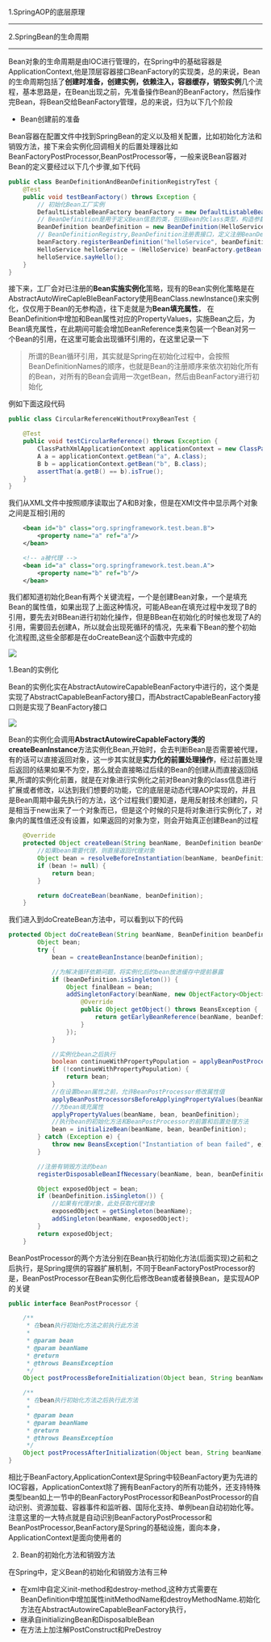 
1.SpringAOP的底层原理

---

2.SpringBean的生命周期

---

Bean对象的生命周期是由IOC进行管理的，在Spring中的基础容器是ApplicationContext,他是顶层容器接口BeanFactory的实现类，总的来说，Bean的生命周期包括了**创建时准备，创建实例，依赖注入，容器缓存，销毁实例**几个流程，基本思路是，在Bean出现之前，先准备操作Bean的BeanFactory，然后操作完Bean，将Bean交给BeanFactory管理，总的来说，归为以下几个阶段

- Bean创建前的准备

Bean容器在配置文件中找到SpringBean的定义以及相关配置，比如初始化方法和销毁方法，接下来会实例化回调相关的后置处理器比如BeanFactoryPostProcessor,BeanPostProcessor等，一般来说Bean容器对Bean的定义要经过以下几个步骤,如下代码

```java
public class BeanDefinitionAndBeanDefinitionRegistryTest {
	@Test
	public void testBeanFactory() throws Exception {
		// 初始化Bean工厂实例
		DefaultListableBeanFactory beanFactory = new DefaultListableBeanFactory();
		// BeanDefinition是用于定义Bean信息的类，包括Bean的class类型，构造参数，属性等信息，每个Bean都会关联一个BeanDefinetion例
		BeanDefinition beanDefinition = new BeanDefinition(HelloService.class);
		// BeanDefinitionRegistry,BeanDefinition注册表接口，定义注册BeanDefinition的方法
		beanFactory.registerBeanDefinition("helloService", beanDefinition);
		HelloService helloService = (HelloService) beanFactory.getBean("helloService");
		helloService.sayHello();
	}
}
```

接下来，工厂会对已注册的**Bean实施实例化**策略，现有的Bean实例化策略是在AbstractAutoWireCapleBleBeanFactory使用BeanClass.newInstance()来实例化，仅仅用于Bean的无参构造，往下走就是为**Bean填充属性**， 在BeanDefinition中增加和Bean属性对应的PropertyValues，实施Bean之后，为Bean填充属性，在此期间可能会增加BeanReference类来包装一个Bean对另一个Bean的引用，在这里可能会出现循环引用的，在这里记录一下

> 所谓的Bean循环引用，其实就是Spring在初始化过程中，会按照BeanDefinitionNames的顺序，也就是Bean的注册顺序来依次初始化所有的Bean，对所有的Bean会调用一次getBean，然后由BeanFactory进行初始化

例如下面这段代码
```java
public class CircularReferenceWithoutProxyBeanTest {

	@Test
	public void testCircularReference() throws Exception {
		ClassPathXmlApplicationContext applicationContext = new ClassPathXmlApplicationContext("classpath:circular-reference-without-proxy-bean.xml");
		A a = applicationContext.getBean("a", A.class);
		B b = applicationContext.getBean("b", B.class);
		assertThat(a.getB() == b).isTrue();
	}
}
```
我们从XML文件中按照顺序读取出了A和B对象，但是在XMl文件中显示两个对象之间是互相引用的
```xml
    <bean id="b" class="org.springframework.test.bean.B">
        <property name="a" ref="a"/>
    </bean>

    <!-- a被代理 -->
    <bean id="a" class="org.springframework.test.bean.A">
        <property name="b" ref="b"/>
    </bean>
```
我们都知道初始化Bean有两个关键流程，一个是创建Bean对象，一个是填充Bean的属性值，如果出现了上面这种情况，可能ABean在填充过程中发现了B的引用，要先去对BBean进行初始化操作，但是BBean在初始化的时候也发现了A的引用，需要回去创建A，所以就会出现死循环的情况，先来看下Bean的整个初始化流程图,这些全部都是在doCreateBean这个函数中完成的

![](https://p3-juejin.byteimg.com/tos-cn-i-k3u1fbpfcp/5a4df85e9968403bbe5c9200fe7e1bd4~tplv-k3u1fbpfcp-zoom-in-crop-mark:1304:0:0:0.awebp)

1.Bean的实例化

Bean的实例化实在AbstractAutowireCapableBeanFactory中进行的，这个类是实现了AbstractCapableBeanFactory接口，而AbstractCapableBeanFactory接口则是实现了BeanFactory接口

![](https://github.com/DerekYRC/mini-spring/raw/main/assets/bean-definition-and-bean-definition-registry.png)

Bean的实例化会调用**AbstractAutowireCapableFactory类的createBeanInstance**方法实例化Bean,开始时，会去判断Bean是否需要被代理，有的话可以直接返回对象，这一步其实就是**实力化的前置处理操作**，经过前置处理后返回的结果如果不为空，那么就会直接略过后续的Bean的创建从而直接返回结果,所谓的实例化前置，就是在对象进行实例化之前对Bean对象的class信息进行扩展或者修改，以达到我们想要的功能，它的底层是动态代理AOP实现的，并且是Bean周期中最先执行的方法，这个过程我们要知道，是用反射技术创建的，只是相当于new出来了一个对象而已，但是这个时候的只是将对象进行实例化了，对象内的属性值还没有设置，如果返回的对象为空，则会开始真正创建Bean的过程

```java
	@Override
	protected Object createBean(String beanName, BeanDefinition beanDefinition) throws BeansException {
		//如果bean需要代理，则直接返回代理对象
		Object bean = resolveBeforeInstantiation(beanName, beanDefinition);
		if (bean != null) {
			return bean;
		}

		return doCreateBean(beanName, beanDefinition);
	}
```
我们进入到doCreateBean方法中，可以看到以下的代码

```java
protected Object doCreateBean(String beanName, BeanDefinition beanDefinition) {
		Object bean;
		try {
			bean = createBeanInstance(beanDefinition);

			//为解决循环依赖问题，将实例化后的bean放进缓存中提前暴露
			if (beanDefinition.isSingleton()) {
				Object finalBean = bean;
				addSingletonFactory(beanName, new ObjectFactory<Object>() {
					@Override
					public Object getObject() throws BeansException {
						return getEarlyBeanReference(beanName, beanDefinition, finalBean);
					}
				});
			}

			//实例化bean之后执行
			boolean continueWithPropertyPopulation = applyBeanPostProcessorsAfterInstantiation(beanName, bean);
			if (!continueWithPropertyPopulation) {
				return bean;
			}
			//在设置bean属性之前，允许BeanPostProcessor修改属性值
			applyBeanPostProcessorsBeforeApplyingPropertyValues(beanName, bean, beanDefinition);
			//为bean填充属性
			applyPropertyValues(beanName, bean, beanDefinition);
			//执行bean的初始化方法和BeanPostProcessor的前置和后置处理方法
			bean = initializeBean(beanName, bean, beanDefinition);
		} catch (Exception e) {
			throw new BeansException("Instantiation of bean failed", e);
		}

		//注册有销毁方法的bean
		registerDisposableBeanIfNecessary(beanName, bean, beanDefinition);

		Object exposedObject = bean;
		if (beanDefinition.isSingleton()) {
			//如果有代理对象，此处获取代理对象
			exposedObject = getSingleton(beanName);
			addSingleton(beanName, exposedObject);
		}
		return exposedObject;
	}
```

BeanPostProcessor的两个方法分别在Bean执行初始化方法(后面实现)之前和之后执行，是Spring提供的容器扩展机制，不同于BeanFactoryPostProcessor的是，BeanPostProcessor在Bean实例化后修改Bean或者替换Bean，是实现AOP的关键

```java
public interface BeanPostProcessor {

	/**
	 * 在bean执行初始化方法之前执行此方法
	 *
	 * @param bean
	 * @param beanName
	 * @return
	 * @throws BeansException
	 */
	Object postProcessBeforeInitialization(Object bean, String beanName) throws BeansException;

	/**
	 * 在bean执行初始化方法之后执行此方法
	 *
	 * @param bean
	 * @param beanName
	 * @return
	 * @throws BeansException
	 */
	Object postProcessAfterInitialization(Object bean, String beanName) throws BeansException;
}

```

相比于BeanFactory,ApplicationContext是Spring中较BeanFactory更为先进的IOC容器，ApplicationContext除了拥有BeanFactory的所有功能外，还支持特殊类型bean如上一节中的BeanFactoryPostProcessor和BeanPostProcessor的自动识别、资源加载、容器事件和监听器、国际化支持、单例bean自动初始化等。注意这里的一大特点就是自动识别BeanFactoryPostProcessor和BeanPostProcessor,BeanFactory是Spring的基础设施，面向本身，ApplicationContext是面向使用者的

2. Bean的初始化方法和销毁方法

在Spring中，定义Bean的初始化和销毁方法有三种
* 在xml中自定义init-method和destroy-method,这种方式需要在BeanDefinition中增加属性initMethodName和destroyMethodName.初始化方法在AbstractAutowireCapableBeanFactory执行，
* 继承自initializingBean和DisposalbleBean
* 在方法上加注解PostConstruct和PreDestroy

	
	

